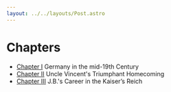 ```yaml
---
layout: ../../layouts/Post.astro
---
```


# Chapters

* [Chapter I](chapters/1) Germany in the mid-19th Century
* [Chapter II](2) Uncle Vincent's Triumphant Homecoming
* [Chapter III](3) J.B.'s Career in the Kaiser’s Reich
